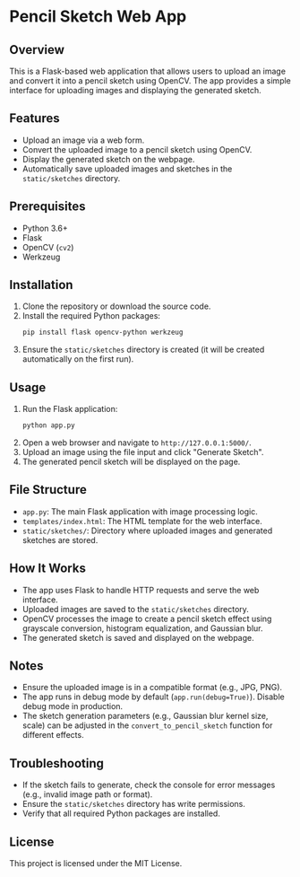 # Pencil Sketch Web App

## Overview
This is a Flask-based web application that allows users to upload an image and convert it into a pencil sketch using OpenCV. The app provides a simple interface for uploading images and displaying the generated sketch.

## Features
- Upload an image via a web form.
- Convert the uploaded image to a pencil sketch using OpenCV.
- Display the generated sketch on the webpage.
- Automatically save uploaded images and sketches in the `static/sketches` directory.

## Prerequisites
- Python 3.6+
- Flask
- OpenCV (`cv2`)
- Werkzeug

## Installation
1. Clone the repository or download the source code.
2. Install the required Python packages:
   ```bash
   pip install flask opencv-python werkzeug
   ```
3. Ensure the `static/sketches` directory is created (it will be created automatically on the first run).

## Usage
1. Run the Flask application:
   ```bash
   python app.py
   ```
2. Open a web browser and navigate to `http://127.0.0.1:5000/`.
3. Upload an image using the file input and click "Generate Sketch".
4. The generated pencil sketch will be displayed on the page.

## File Structure
- `app.py`: The main Flask application with image processing logic.
- `templates/index.html`: The HTML template for the web interface.
- `static/sketches/`: Directory where uploaded images and generated sketches are stored.

## How It Works
- The app uses Flask to handle HTTP requests and serve the web interface.
- Uploaded images are saved to the `static/sketches` directory.
- OpenCV processes the image to create a pencil sketch effect using grayscale conversion, histogram equalization, and Gaussian blur.
- The generated sketch is saved and displayed on the webpage.

## Notes
- Ensure the uploaded image is in a compatible format (e.g., JPG, PNG).
- The app runs in debug mode by default (`app.run(debug=True)`). Disable debug mode in production.
- The sketch generation parameters (e.g., Gaussian blur kernel size, scale) can be adjusted in the `convert_to_pencil_sketch` function for different effects.

## Troubleshooting
- If the sketch fails to generate, check the console for error messages (e.g., invalid image path or format).
- Ensure the `static/sketches` directory has write permissions.
- Verify that all required Python packages are installed.

## License
This project is licensed under the MIT License.